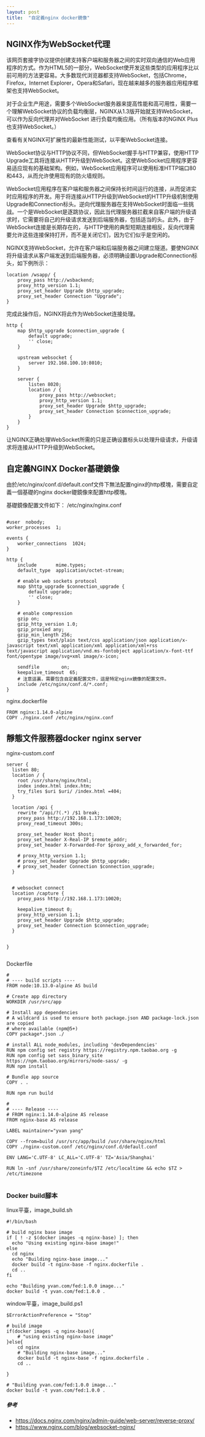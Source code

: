 ```yaml
---
layout: post
title:  "自定義nginx docker鏡像"
---
```


## NGINX作为WebSocket代理

该网页套接字协议提供创建支持客户端和服务器之间的实时双向通信的Web应用程序的方式。作为HTML5的一部分，WebSocket使开发这些类型的应用程序比以前可用的方法更容易。大多数现代浏览器都支持WebSocket，包括Chrome，Firefox，Internet Explorer，Opera和Safari，现在越来越多的服务器应用程序框架也支持WebSocket。

对于企业生产用途，需要多个WebSocket服务器来提高性能和高可用性，需要一个理解WebSocket协议的负载均衡层，NGINX从1.3版开始就支持WebSocket，可以作为反向代理并对WebSocket 进行负载均衡应用。（所有版本的NGINX Plus也支持WebSocket。）

查看有关NGINX可扩展性的最新性能测试，以平衡WebSocket连接。

WebSocket协议与HTTP协议不同，但WebSocket握手与HTTP兼容，使用HTTP Upgrade工具将连接从HTTP升级到WebSocket。这使WebSocket应用程序更容易适应现有的基础架构。例如，WebSocket应用程序可以使用标准HTTP端口80和443，从而允许使用现有的防火墙规则。

WebSocket应用程序在客户端和服务器之间保持长时间运行的连接，从而促进实时应用程序的开发。用于将连接从HTTP升级到WebSocket的HTTP升级机制使用Upgrade和Connection标头。逆向代理服务器在支持WebSocket时面临一些挑战。一个是WebSocket是逐跳协议，因此当代理服务器拦截来自客户端的升级请求时，它需要将自己的升级请求发送到后端服务器，包括适当的头。此外，由于WebSocket连接是长期存在的，与HTTP使用的典型短期连接相反，反向代理需要允许这些连接保持打开，而不是关闭它们，因为它们似乎是空闲的。

NGINX支持WebSocket，允许在客户端和后端服务器之间建立隧道。要使NGINX将升级请求从客户端发送到后端服务器，必须明确设置Upgrade和Connection标头，如下例所示：

```
location /wsapp/ {
    proxy_pass http://wsbackend;
    proxy_http_version 1.1;
    proxy_set_header Upgrade $http_upgrade;
    proxy_set_header Connection "Upgrade";
}
```

完成此操作后，NGINX将此作为WebSocket连接处理。

```
http {
    map $http_upgrade $connection_upgrade {
        default upgrade;
        '' close;
    }

    upstream websocket {
        server 192.168.100.10:8010;
    }

    server {
        listen 8020;
        location / {
            proxy_pass http://websocket;
            proxy_http_version 1.1;
            proxy_set_header Upgrade $http_upgrade;
            proxy_set_header Connection $connection_upgrade;
        }
    }
}
```

让NGINX正确处理WebSocket所需的只是正确设置标头以处理升级请求，升级请求将连接从HTTP升级到WebSocket。

## 自定義NGINX Docker基礎鏡像

由於/etc/nginx/conf.d/default.conf文件下無法配置nginx的http模塊，需要自定義一個基礎的nginx docker礎鏡像來配置http模塊。

基礎鏡像配置文件如下：
/etc/nginx/nginx.conf

```

#user  nobody;
worker_processes  1;

events {
    worker_connections  1024;
}

http {
    include       mime.types;
    default_type  application/octet-stream;

    # enable web sockets protocol
    map $http_upgrade $connection_upgrade {
        default upgrade;
        '' close;
    }

    # enable compression
    gzip on;
    gzip_http_version 1.0;
    gzip_proxied any;
    gzip_min_length 256;
    gzip_types text/plain text/css application/json application/x-javascript text/xml application/xml application/xml+rss text/javascript application/vnd.ms-fontobject application/x-font-ttf font/opentype image/svg+xml image/x-icon;

    sendfile        on;
    keepalive_timeout  65;
    # 注意這裏，需要包含自定義配置文件，這是特定nginx鏡像的配置文件。
    include /etc/nginx/conf.d/*.conf;
}

```

nginx.dockerfile

```
FROM nginx:1.14.0-alpine
COPY ./nginx.conf /etc/nginx/nginx.conf
```

## 靜態文件服務器docker nginx server

nginx-custom.conf

```
server {
  listen 80;
  location / {
    root /usr/share/nginx/html;
    index index.html index.htm;
    try_files $uri $uri/ /index.html =404;
  }

  location /api {
    rewrite ^/api/?(.*) /$1 break;
    proxy_pass http://192.168.1.173:10020;
    proxy_read_timeout 300s;

    proxy_set_header Host $host;
    proxy_set_header X-Real-IP $remote_addr;
    proxy_set_header X-Forwarded-For $proxy_add_x_forwarded_for;

    # proxy_http_version 1.1;
    # proxy_set_header Upgrade $http_upgrade;
    # proxy_set_header Connection $connection_upgrade;
  }


  # websocket connect
  location /capture {
    proxy_pass http://192.168.1.173:10020;

    keepalive_timeout 0;
    proxy_http_version 1.1;
    proxy_set_header Upgrade $http_upgrade;
    proxy_set_header Connection $connection_upgrade;
  }


}


```

Dockerfile

```
#
# ---- build scripts ----
FROM node:10.13.0-alpine AS build

# Create app directory
WORKDIR /usr/src/app

# Install app dependencies
# A wildcard is used to ensure both package.json AND package-lock.json are copied
# where available (npm@5+)
COPY package*.json ./

# install ALL node_modules, including 'devDependencies'
RUN npm config set registry https://registry.npm.taobao.org -g
RUN npm config set sass_binary_site https://npm.taobao.org/mirrors/node-sass/ -g
RUN npm install

# Bundle app source
COPY . .

RUN npm run build

#
# ---- Release ----
# FROM nginx:1.14.0-alpine AS release
FROM nginx-base AS release

LABEL maintainer="yvan yang"

COPY --from=build /usr/src/app/build /usr/share/nginx/html
COPY ./nginx-custom.conf /etc/nginx/conf.d/default.conf

ENV LANG='C.UTF-8' LC_ALL='C.UTF-8' TZ='Asia/Shanghai'

RUN ln -snf /usr/share/zoneinfo/$TZ /etc/localtime && echo $TZ > /etc/timezone


```

### Docker build腳本

linux平臺，image_build.sh
```
#!/bin/bash

# build nginx base image
if [ ! -z $(docker images -q nginx-base) ]; then
  echo "Using existing nginx-base image!"
else
  cd nginx
  echo "Building nginx-base image..."
  docker build -t nginx-base -f nginx.dockerfile .
  cd ..
fi

echo "Building yvan.com/fed:1.0.0 image..."
docker build -t yvan.com/fed:1.0.0 .

```

window平臺，image_build.ps1
```
$ErrorActionPreference = "Stop"

# build image
if(docker images -q nginx-base){
    # "using existing nginx-base image"
}else{
    cd nginx
    # "Building nginx-base image..."
    docker build -t nginx-base -f nginx.dockerfile .
    cd ..

}

# "Building yvan.com/fed:1.0.0 image..."
docker build -t yvan.com/fed:1.0.0 .
```

##### 參考

- https://docs.nginx.com/nginx/admin-guide/web-server/reverse-proxy/
- https://www.nginx.com/blog/websocket-nginx/

